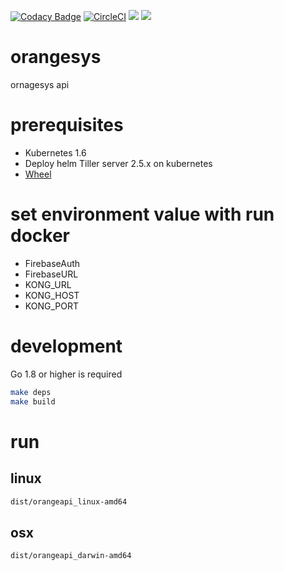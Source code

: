 [![Codacy Badge](https://api.codacy.com/project/badge/Grade/53b2c0724d1b437892fad1accb2e3b39)](https://www.codacy.com/app/orangesys/orangeapi?utm_source=github.com&utm_medium=referral&utm_content=orangesys/orangeapi&utm_campaign=badger)
[![CircleCI](https://circleci.com/gh/orangesys/orangeapi.svg?style=svg)](https://circleci.com/gh/orangesys/orangeapi)
[![](https://images.microbadger.com/badges/image/orangesys/alpine-orangeapi.svg)](https://microbadger.com/images/orangesys/alpine-orangeapi "Get your own image badge on microbadger.com")
[![](https://images.microbadger.com/badges/version/orangesys/alpine-orangeapi.svg)](https://microbadger.com/images/orangesys/alpine-orangeapi "Get your own version badge on microbadger.com")

# orangesys

ornagesys api

# prerequisites

- Kubernetes 1.6
- Deploy helm Tiller server 2.5.x on kubernetes
- [Wheel](https://github.com/appscode/wheel)

# set environment value with run docker

- FirebaseAuth
- FirebaseURL
- KONG_URL
- KONG_HOST
- KONG_PORT

# development

Go 1.8 or higher is required

```bash
make deps
make build
```

# run

## linux

```bash
dist/orangeapi_linux-amd64
```

## osx

```bash
dist/orangeapi_darwin-amd64
```
